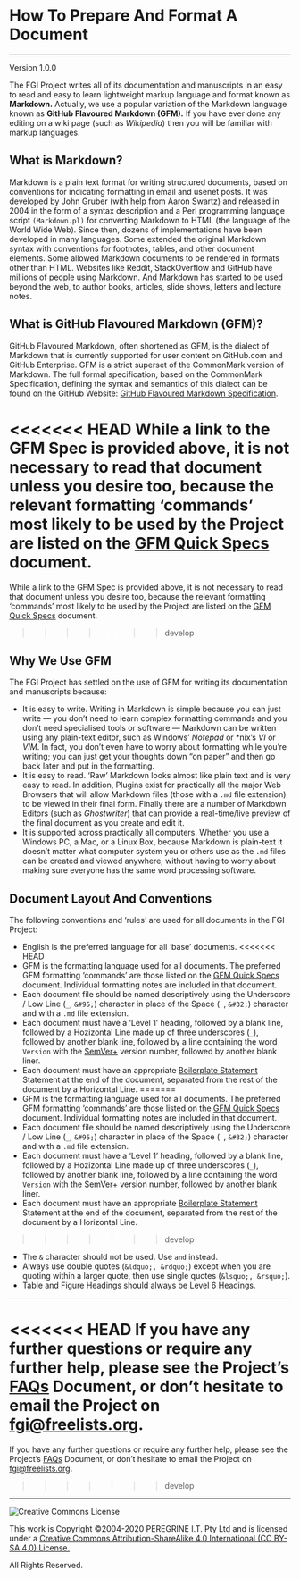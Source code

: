 # How To Prepare And Format A Document

---

Version 1.0.0

The FGI Project writes all of its documentation and manuscripts in an easy to read and easy to learn lightweight markup language and format known as **Markdown.** Actually, we use a popular variation of the Markdown language known as **GitHub Flavoured Markdown (GFM).** If you have ever done any editing on a wiki page (such as *Wikipedia*) then you will be familiar with markup languages.

## What is Markdown?

Markdown is a plain text format for writing structured documents, based on conventions for indicating formatting in email and usenet posts. It was developed by John Gruber (with help from Aaron Swartz) and released in 2004 in the form of a syntax description and a Perl programming language script `(Markdown.pl)` for converting Markdown to HTML (the language of the World Wide Web). Since then, dozens of implementations have been developed in many languages. Some extended the original Markdown syntax with conventions for footnotes, tables, and other document elements. Some allowed Markdown documents to be rendered in formats other than HTML. Websites like Reddit, StackOverflow and GitHub have millions of people using Markdown. And Markdown has started to be used beyond the web, to author books, articles, slide shows, letters and lecture notes.

## What is GitHub Flavoured Markdown (GFM)?

GitHub Flavoured Markdown, often shortened as GFM, is the dialect of Markdown that is currently supported for user content on GitHub.com and GitHub Enterprise. GFM is a strict superset of the CommonMark version of Markdown. The full formal specification, based on the CommonMark Specification, defining the syntax and semantics of this dialect can be found on the GitHub Website: [GitHub Flavoured Markdown Specification](https://github.github.com/gfm).

<<<<<<< HEAD
While a link to the GFM Spec is provided above, it is not necessary to read that document unless you desire too, because the relevant formatting &lsquo;commands&rsquo; most likely to be used by the Project are listed on the [GFM Quick Specs](GFM_Quick_Specs.md) document.
=======
While a link to the GFM Spec is provided above, it is not necessary to read that document unless you desire too, because the relevant formatting &lsquo;commands&rsquo; most likely to be used by the Project are listed on the [GFM Quick Specs](https://github.com/FGI/tree/master/Project_Documentation/GFM_Quick_Specs.md) document.
>>>>>>> develop

## Why We Use GFM

The FGI Project has settled on the use of GFM for writing its documentation and manuscripts because:

- It is easy to write. Writing in Markdown is simple because you can just write &mdash; you don&rsquo;t need to learn complex formatting commands and you don&rsquo;t need specialised tools or software &mdash; Markdown can be written using any plain-text editor, such as Windows&rsquo; *Notepad* or \*nix&rsquo;s *VI* or *VIM*. In fact, you don&rsquo;t even have to worry about formatting while you&rsquo;re writing; you can just get your thoughts down &ldquo;on paper&rdquo; and then go back later and put in the formatting.
- It is easy to read. &lsquo;Raw&rsquo; Markdown looks almost like plain text and is very easy to read. In addition, Plugins exist for practically all the major Web Browsers that will allow Markdown files (those with a `.md` file extension) to be viewed in their final form. Finally there are a number of Markdown Editors (such as *Ghostwriter*) that can provide a real-time/live preview of the final document as you create and edit it.
- It is supported across practically all computers. Whether you use a Windows PC, a Mac, or a Linux Box, because Markdown is plain-text it doesn&rsquo;t matter what computer system you or others use as the `.md` files can be created and viewed anywhere, without having to worry about making sure everyone has the same word processing software.

## Document Layout And Conventions

The following conventions and &lsquo;rules&rsquo; are used for all documents in the FGI Project:

- English is the preferred language for all &lsquo;base&rsquo; documents.
<<<<<<< HEAD
- GFM is the formatting language used for all documents. The preferred GFM formatting &lsquo;commands&rsquo; are those listed on the [GFM Quick Specs](GFM_Quick_Specs.md) document. Individual formatting notes are included in that document.
- Each document file should be named descriptively using the Underscore / Low Line (`_`, `&#95;`) character in place of the Space (` `, `&#32;`) character and with a `.md` file extension.
- Each document must have a &lsquo;Level 1&rsquo; heading, followed by a blank line, followed by a Hozizontal Line made up of three underscores (`_`), followed by another blank line, followed by a line containing the word `Version` with the [SemVer+](Semantic_Versioning_Plus.md) version number, followed by another blank liner.
- Each document must have an appropriate [Boilerplate Statement](Boilerplate_Statements.md) Statement at the end of the document, separated from the rest of the document by a Horizontal Line.
=======
- GFM is the formatting language used for all documents. The preferred GFM formatting &lsquo;commands&rsquo; are those listed on the [GFM Quick Specs](https://github.com/FGI/tree/master/Project_Documentation/GFM_Quick_Specs.md) document. Individual formatting notes are included in that document.
- Each document file should be named descriptively using the Underscore / Low Line (`_`, `&#95;`) character in place of the Space (` `, `&#32;`) character and with a `.md` file extension.
- Each document must have a &lsquo;Level 1&rsquo; heading, followed by a blank line, followed by a Hozizontal Line made up of three underscores (`_`), followed by another blank line, followed by a line containing the word `Version` with the [SemVer+](https://github.com/FGI/tree/master/Project_Documentation/Semantic_Versioning_Plus.md) version number, followed by another blank liner.
- Each document must have an appropriate [Boilerplate Statement](https://github.com/FGI/tree/master/Project_Documentation/Boilerplate_Statements.md) Statement at the end of the document, separated from the rest of the document by a Horizontal Line.
>>>>>>> develop
- The `&` character should not be used. Use `and` instead.
- Always use double quotes (`&ldquo;, &rdquo;`) except when you are quoting within a larger quote, then use single quotes (`&lsquo;, &rsquo;`).
- Table and Figure Headings should always be Level 6 Headings.

---
<<<<<<< HEAD
If you have any further questions or require any further help, please see the Project&rsquo;s [FAQs](FAQs.md) Document, or don&rsquo;t hesitate to email the Project on <fgi@freelists.org>.
=======
If you have any further questions or require any further help, please see the Project&rsquo;s [FAQs](https://github.com/Dulux-Oz/FGI/tree/master/Project_Documentation/FAQs.md) Document, or don&rsquo;t hesitate to email the Project on <fgi@freelists.org>.
>>>>>>> develop

---

![Creative Commons License](https://i.creativecommons.org/l/by-sa/4.0/88x31.png "Creative Commons License")

This work is Copyright &copy;2004-2020 PEREGRINE I.T. Pty Ltd and is licensed under a [Creative Commons Attribution-ShareAlike 4.0 International (CC BY-SA 4.0) License.](https://creativecommons.org/licenses/by-sa/4.0/)

All Rights Reserved.
